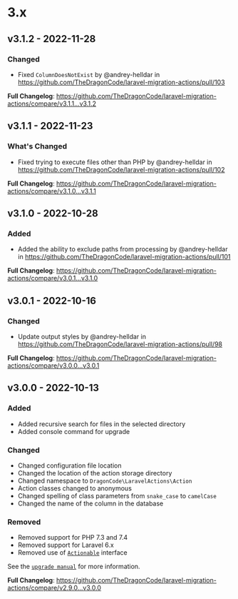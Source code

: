 # 3.x

## v3.1.2 - 2022-11-28

### Changed

- Fixed `ColumnDoesNotExist` by @andrey-helldar in https://github.com/TheDragonCode/laravel-migration-actions/pull/103

**Full Changelog**: https://github.com/TheDragonCode/laravel-migration-actions/compare/v3.1.1...v3.1.2

## v3.1.1 - 2022-11-23

### What's Changed

- Fixed trying to execute files other than PHP by @andrey-helldar in https://github.com/TheDragonCode/laravel-migration-actions/pull/102

**Full Changelog**: https://github.com/TheDragonCode/laravel-migration-actions/compare/v3.1.0...v3.1.1

## v3.1.0 - 2022-10-28

### Added

- Added the ability to exclude paths from processing by @andrey-helldar in https://github.com/TheDragonCode/laravel-migration-actions/pull/101

**Full Changelog**: https://github.com/TheDragonCode/laravel-migration-actions/compare/v3.0.1...v3.1.0

## v3.0.1 - 2022-10-16

### Changed

- Update output styles by @andrey-helldar in https://github.com/TheDragonCode/laravel-migration-actions/pull/98

**Full Changelog**: https://github.com/TheDragonCode/laravel-migration-actions/compare/v3.0.0...v3.0.1

## v3.0.0 - 2022-10-13

### Added

- Added recursive search for files in the selected directory
- Added console command for upgrade

### Changed

- Changed configuration file location
- Changed the location of the action storage directory
- Changed namespace to `DragonCode\LaravelActions\Action`
- Action classes changed to anonymous
- Changed spelling of class parameters from `snake_case` to `camelCase`
- Changed the name of the column in the database

### Removed

- Removed support for PHP 7.3 and 7.4
- Removed support for Laravel 6.x
- Removed use of [`Actionable`](https://github.com/TheDragonCode/contracts/blob/main/src/LaravelActions/Actionable.php) interface

See the [`upgrade manual`](https://actions.dragon-code.pro/prologue/upgrade.html) for more information.

**Full Changelog**: https://github.com/TheDragonCode/laravel-migration-actions/compare/v2.9.0...v3.0.0
